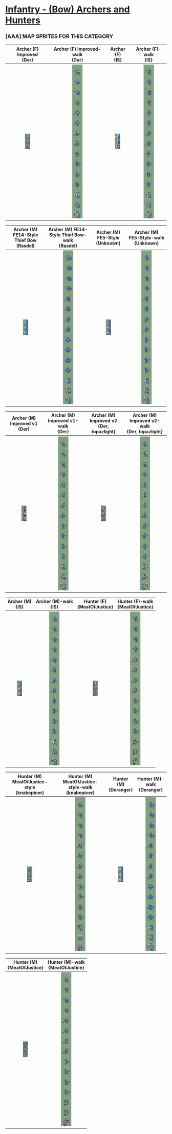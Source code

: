 # [Infantry - (Bow) Archers and Hunters](../)

### [AAA] MAP SPRITES FOR THIS CATEGORY


|Archer (F) Improved <br> {Der}|Archer (F) Improved-walk <br> {Der}|Archer (F) <br> {IS}|Archer (F)-walk <br> {IS}|
| :---: | :---: | :---: | :---: |
|<img alt="Archer (F) Improved {Der}-stand" src="Archer (F) Improved {Der}-stand.png" />|<img alt="Archer (F) Improved {Der}-walk" src="Archer (F) Improved {Der}-walk.png" />|<img alt="Archer (F) {IS}-stand" src="Archer (F) {IS}-stand.png" />|<img alt="Archer (F) {IS}-walk" src="Archer (F) {IS}-walk.png" />|


|Archer (M) FE14-Style Thief Bow <br> {Rasdel}|Archer (M) FE14-Style Thief Bow-walk <br> {Rasdel}|Archer (M) FE5-Style <br> {Unknown}|Archer (M) FE5-Style-walk <br> {Unknown}|
| :---: | :---: | :---: | :---: |
|<img alt="Archer (M) FE14-Style Thief Bow {Rasdel}-stand" src="Archer (M) FE14-Style Thief Bow {Rasdel}-stand.png" />|<img alt="Archer (M) FE14-Style Thief Bow {Rasdel}-walk" src="Archer (M) FE14-Style Thief Bow {Rasdel}-walk.png" />|<img alt="Archer (M) FE5-Style {Unknown}-stand" src="Archer (M) FE5-Style {Unknown}-stand.png" />|<img alt="Archer (M) FE5-Style {Unknown}-walk" src="Archer (M) FE5-Style {Unknown}-walk.png" />|


|Archer (M) Improved v1 <br> {Der}|Archer (M) Improved v1-walk <br> {Der}|Archer (M) Improved v2 <br> {Der, topazlight}|Archer (M) Improved v2-walk <br> {Der, topazlight}|
| :---: | :---: | :---: | :---: |
|<img alt="Archer (M) Improved v1 {Der}-stand" src="Archer (M) Improved v1 {Der}-stand.png" />|<img alt="Archer (M) Improved v1 {Der}-walk" src="Archer (M) Improved v1 {Der}-walk.png" />|<img alt="Archer (M) Improved v2 {Der, topazlight}-stand" src="Archer (M) Improved v2 {Der, topazlight}-stand.png" />|<img alt="Archer (M) Improved v2 {Der, topazlight}-walk" src="Archer (M) Improved v2 {Der, topazlight}-walk.png" />|


|Archer (M) <br> {IS}|Archer (M)-walk <br> {IS}|Hunter (F) <br> {MeatOfJustice}|Hunter (F)-walk <br> {MeatOfJustice}|
| :---: | :---: | :---: | :---: |
|<img alt="Archer (M) {IS}-stand" src="Archer (M) {IS}-stand.png" />|<img alt="Archer (M) {IS}-walk" src="Archer (M) {IS}-walk.png" />|<img alt="Hunter (F) {MeatOfJustice}-stand" src="Hunter (F) {MeatOfJustice}-stand.png" />|<img alt="Hunter (F) {MeatOfJustice}-walk" src="Hunter (F) {MeatOfJustice}-walk.png" />|


|Hunter (M) MeatOfJustice-style <br> {knabepicer}|Hunter (M) MeatOfJustice-style-walk <br> {knabepicer}|Hunter (M) <br> {Deranger}|Hunter (M)-walk <br> {Deranger}|
| :---: | :---: | :---: | :---: |
|<img alt="Hunter (M) MeatOfJustice-style {knabepicer}-stand" src="Hunter (M) MeatOfJustice-style {knabepicer}-stand.png" />|<img alt="Hunter (M) MeatOfJustice-style {knabepicer}-walk" src="Hunter (M) MeatOfJustice-style {knabepicer}-walk.png" />|<img alt="Hunter (M) {Deranger}-stand" src="Hunter (M) {Deranger}-stand.png" />|<img alt="Hunter (M) {Deranger}-walk" src="Hunter (M) {Deranger}-walk.png" />|


|Hunter (M) <br> {MeatOfJustice}|Hunter (M)-walk <br> {MeatOfJustice}|
| :---: | :---: |
|<img alt="Hunter (M) {MeatOfJustice}-stand" src="Hunter (M) {MeatOfJustice}-stand.png" />|<img alt="Hunter (M) {MeatOfJustice}-walk" src="Hunter (M) {MeatOfJustice}-walk.png" />|


